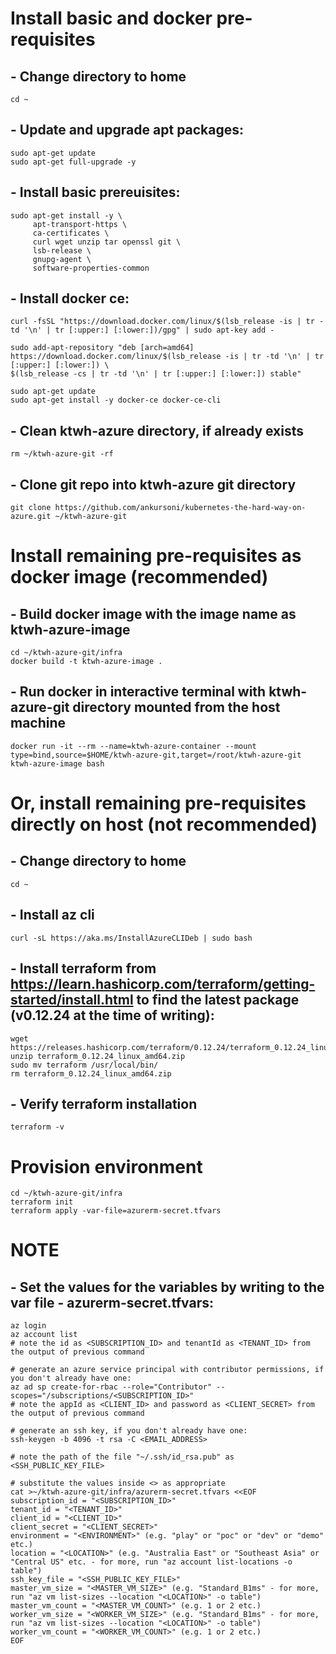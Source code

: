 # Install basic and docker pre-requisites

## - Change directory to home
```
cd ~
```

## - Update and upgrade apt packages:
```
sudo apt-get update
sudo apt-get full-upgrade -y
```

## - Install basic prereuisites:
```
sudo apt-get install -y \
     apt-transport-https \
     ca-certificates \
     curl wget unzip tar openssl git \
     lsb-release \
     gnupg-agent \
     software-properties-common
```

## - Install docker ce:
```
curl -fsSL "https://download.docker.com/linux/$(lsb_release -is | tr -td '\n' | tr [:upper:] [:lower:])/gpg" | sudo apt-key add -

sudo add-apt-repository "deb [arch=amd64] https://download.docker.com/linux/$(lsb_release -is | tr -td '\n' | tr [:upper:] [:lower:]) \
$(lsb_release -cs | tr -td '\n' | tr [:upper:] [:lower:]) stable"

sudo apt-get update
sudo apt-get install -y docker-ce docker-ce-cli
```

## - Clean ktwh-azure directory, if already exists
```
rm ~/ktwh-azure-git -rf
```

## - Clone git repo into ktwh-azure git directory
```
git clone https://github.com/ankursoni/kubernetes-the-hard-way-on-azure.git ~/ktwh-azure-git
```

# Install remaining pre-requisites as docker image (recommended)

## - Build docker image with the image name as ktwh-azure-image
```
cd ~/ktwh-azure-git/infra
docker build -t ktwh-azure-image .
```

## - Run docker in interactive terminal with ktwh-azure-git directory mounted from the host machine
```
docker run -it --rm --name=ktwh-azure-container --mount type=bind,source=$HOME/ktwh-azure-git,target=/root/ktwh-azure-git ktwh-azure-image bash
```

# Or, install remaining pre-requisites directly on host (not recommended)

## - Change directory to home
```
cd ~
```

## - Install az cli
```
curl -sL https://aka.ms/InstallAzureCLIDeb | sudo bash
```

## - Install terraform from https://learn.hashicorp.com/terraform/getting-started/install.html to find the latest package (v0.12.24 at the time of writing):
```
wget https://releases.hashicorp.com/terraform/0.12.24/terraform_0.12.24_linux_amd64.zip
unzip terraform_0.12.24_linux_amd64.zip
sudo mv terraform /usr/local/bin/
rm terraform_0.12.24_linux_amd64.zip
```

## - Verify terraform installation
```
terraform -v
```

# Provision environment
```
cd ~/ktwh-azure-git/infra
terraform init
terraform apply -var-file=azurerm-secret.tfvars
```

# NOTE

## - Set the values for the variables by writing to the var file - azurerm-secret.tfvars:
```
az login
az account list
# note the id as <SUBSCRIPTION_ID> and tenantId as <TENANT_ID> from the output of previous command

# generate an azure service principal with contributor permissions, if you don't already have one:
az ad sp create-for-rbac --role="Contributor" --scopes="/subscriptions/<SUBSCRIPTION_ID>"
# note the appId as <CLIENT_ID> and password as <CLIENT_SECRET> from the output of previous command

# generate an ssh key, if you don't already have one:
ssh-keygen -b 4096 -t rsa -C <EMAIL_ADDRESS>

# note the path of the file "~/.ssh/id_rsa.pub" as <SSH_PUBLIC_KEY_FILE>

# substitute the values inside <> as appropriate
cat >~/ktwh-azure-git/infra/azurerm-secret.tfvars <<EOF
subscription_id = "<SUBSCRIPTION_ID>"
tenant_id = "<TENANT_ID>"
client_id = "<CLIENT_ID>"
client_secret = "<CLIENT_SECRET>"
environment = "<ENVIRONMENT>" (e.g. "play" or "poc" or "dev" or "demo" etc.)
location = "<LOCATION>" (e.g. "Australia East" or "Southeast Asia" or "Central US" etc. - for more, run "az account list-locations -o table")
ssh_key_file = "<SSH_PUBLIC_KEY_FILE>"
master_vm_size = "<MASTER_VM_SIZE>" (e.g. "Standard_B1ms" - for more, run "az vm list-sizes --location "<LOCATION>" -o table")
master_vm_count = "<MASTER_VM_COUNT>" (e.g. 1 or 2 etc.)
worker_vm_size = "<WORKER_VM_SIZE>" (e.g. "Standard_B1ms" - for more, run "az vm list-sizes --location "<LOCATION>" -o table")
worker_vm_count = "<WORKER_VM_COUNT>" (e.g. 1 or 2 etc.)
EOF
```